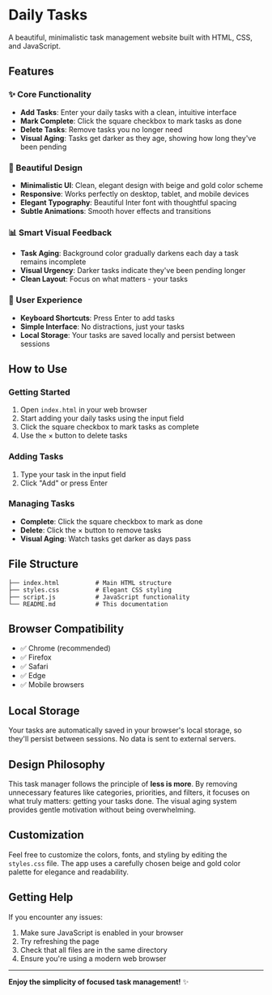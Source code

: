 # Daily Tasks

A beautiful, minimalistic task management website built with HTML, CSS, and JavaScript.

## Features

### ✨ Core Functionality
- **Add Tasks**: Enter your daily tasks with a clean, intuitive interface
- **Mark Complete**: Click the square checkbox to mark tasks as done
- **Delete Tasks**: Remove tasks you no longer need
- **Visual Aging**: Tasks get darker as they age, showing how long they've been pending

### 🎨 Beautiful Design
- **Minimalistic UI**: Clean, elegant design with beige and gold color scheme
- **Responsive**: Works perfectly on desktop, tablet, and mobile devices
- **Elegant Typography**: Beautiful Inter font with thoughtful spacing
- **Subtle Animations**: Smooth hover effects and transitions

### 📊 Smart Visual Feedback
- **Task Aging**: Background color gradually darkens each day a task remains incomplete
- **Visual Urgency**: Darker tasks indicate they've been pending longer
- **Clean Layout**: Focus on what matters - your tasks

### 🚀 User Experience
- **Keyboard Shortcuts**: Press Enter to add tasks
- **Simple Interface**: No distractions, just your tasks
- **Local Storage**: Your tasks are saved locally and persist between sessions

## How to Use

### Getting Started
1. Open `index.html` in your web browser
2. Start adding your daily tasks using the input field
3. Click the square checkbox to mark tasks as complete
4. Use the × button to delete tasks

### Adding Tasks
1. Type your task in the input field
2. Click "Add" or press Enter

### Managing Tasks
- **Complete**: Click the square checkbox to mark as done
- **Delete**: Click the × button to remove tasks
- **Visual Aging**: Watch tasks get darker as days pass

## File Structure

```
├── index.html          # Main HTML structure
├── styles.css          # Elegant CSS styling
├── script.js           # JavaScript functionality
└── README.md           # This documentation
```

## Browser Compatibility

- ✅ Chrome (recommended)
- ✅ Firefox
- ✅ Safari
- ✅ Edge
- ✅ Mobile browsers

## Local Storage

Your tasks are automatically saved in your browser's local storage, so they'll persist between sessions. No data is sent to external servers.

## Design Philosophy

This task manager follows the principle of **less is more**. By removing unnecessary features like categories, priorities, and filters, it focuses on what truly matters: getting your tasks done. The visual aging system provides gentle motivation without being overwhelming.

## Customization

Feel free to customize the colors, fonts, and styling by editing the `styles.css` file. The app uses a carefully chosen beige and gold color palette for elegance and readability.

## Getting Help

If you encounter any issues:
1. Make sure JavaScript is enabled in your browser
2. Try refreshing the page
3. Check that all files are in the same directory
4. Ensure you're using a modern web browser

---

**Enjoy the simplicity of focused task management!** ✨
